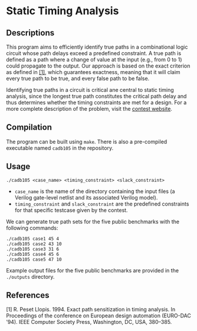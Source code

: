 # Static Timing Analysis
## Descriptions
This program aims to efficiently identify true paths in a combinational logic circuit whose path delays exceed a predefined constraint. A true path is defined as a path where a change of value at the input (e.g., from  0 to 1) could propagate to the output. Our approach is based on the exact criterion as defined in [[1]](#1), which guarantees exactness, meaning that it will claim every true path to be true, and every false path to be false.

Identifying true paths in a circuit is critical ane central to static timing analysis, since the longest true path constitutes the critical path delay and thus determines whether the timing constraints are met for a design. For a more complete description of the problem, visit the [contest website](https://cad-contest-2016.el.cycu.edu.tw/Problem_D/default.html).

## Compilation
The program can be built using ```make```. There is also a pre-compiled executable named ```cadb105``` in the repository.

## Usage
```./cadb105 <case_name> <timing_constraint> <slack_constraint>```
- ```case_name``` is the name of the directory containing the input files (a Verilog gate-level netlist and its associated Verilog model).
- ```timing_constraint``` and ```slack_constraint``` are the predefined constraints for that specific testcase given by the contest. 

We can generate true path sets for the five public benchmarks with the following commands:
```
./cadb105 case1 45 4
./cadb105 case2 43 10
./cadb105 case3 31 6
./cadb105 case4 45 6
./cadb105 case5 47 10
```
Example output files for the five public benchmarks are provided in the ```./outputs``` directory.

## References
<a id="1">[1]</a> 
R. Peset Llopis. 1994. Exact path sensitization in timing analysis. In Proceedings of the conference on European design automation (EURO-DAC ’94). IEEE Computer Society Press, Washington, DC, USA, 380–385.
